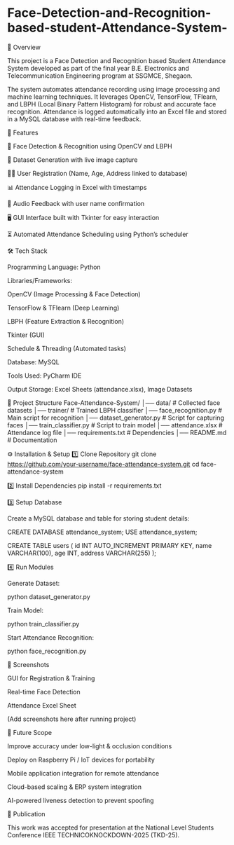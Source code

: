 # Face-Detection-and-Recognition-based-student-Attendance-System-

📌 Overview

This project is a Face Detection and Recognition based Student Attendance System developed as part of the final year B.E. Electronics and Telecommunication Engineering program at SSGMCE, Shegaon.

The system automates attendance recording using image processing and machine learning techniques. It leverages OpenCV, TensorFlow, TFlearn, and LBPH (Local Binary Pattern Histogram) for robust and accurate face recognition. Attendance is logged automatically into an Excel file and stored in a MySQL database with real-time feedback.

🚀 Features

👤 Face Detection & Recognition using OpenCV and LBPH

📸 Dataset Generation with live image capture

🧑‍💻 User Registration (Name, Age, Address linked to database)

📊 Attendance Logging in Excel with timestamps

🔔 Audio Feedback with user name confirmation

🖥️ GUI Interface built with Tkinter for easy interaction

⏳ Automated Attendance Scheduling using Python’s scheduler

🛠️ Tech Stack

Programming Language: Python

Libraries/Frameworks:

OpenCV (Image Processing & Face Detection)

TensorFlow & TFlearn (Deep Learning)

LBPH (Feature Extraction & Recognition)

Tkinter (GUI)

Schedule & Threading (Automated tasks)

Database: MySQL

Tools Used: PyCharm IDE

Output Storage: Excel Sheets (attendance.xlsx), Image Datasets

📂 Project Structure
Face-Attendance-System/
│── data/                  # Collected face datasets
│── trainer/               # Trained LBPH classifier
│── face_recognition.py    # Main script for recognition
│── dataset_generator.py   # Script for capturing faces
│── train_classifier.py    # Script to train model
│── attendance.xlsx        # Attendance log file
│── requirements.txt       # Dependencies
│── README.md              # Documentation

⚙️ Installation & Setup
1️⃣ Clone Repository
git clone https://github.com/your-username/face-attendance-system.git
cd face-attendance-system

2️⃣ Install Dependencies
pip install -r requirements.txt

3️⃣ Setup Database

Create a MySQL database and table for storing student details:

CREATE DATABASE attendance_system;
USE attendance_system;

CREATE TABLE users (
    id INT AUTO_INCREMENT PRIMARY KEY,
    name VARCHAR(100),
    age INT,
    address VARCHAR(255)
);

4️⃣ Run Modules

Generate Dataset:

python dataset_generator.py


Train Model:

python train_classifier.py


Start Attendance Recognition:

python face_recognition.py

📸 Screenshots

GUI for Registration & Training

Real-time Face Detection

Attendance Excel Sheet

(Add screenshots here after running project)

🔮 Future Scope

Improve accuracy under low-light & occlusion conditions

Deploy on Raspberry Pi / IoT devices for portability

Mobile application integration for remote attendance

Cloud-based scaling & ERP system integration

AI-powered liveness detection to prevent spoofing


📜 Publication

This work was accepted for presentation at the
National Level Students Conference IEEE TECHNICOKNOCKDOWN-2025 (TKD-25).

